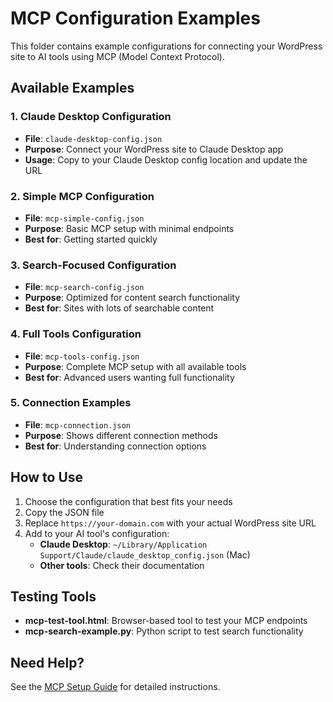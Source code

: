# MCP Configuration Examples

This folder contains example configurations for connecting your WordPress site to AI tools using MCP (Model Context Protocol).

## Available Examples

### 1. Claude Desktop Configuration
- **File**: `claude-desktop-config.json`
- **Purpose**: Connect your WordPress site to Claude Desktop app
- **Usage**: Copy to your Claude Desktop config location and update the URL

### 2. Simple MCP Configuration
- **File**: `mcp-simple-config.json`
- **Purpose**: Basic MCP setup with minimal endpoints
- **Best for**: Getting started quickly

### 3. Search-Focused Configuration
- **File**: `mcp-search-config.json`
- **Purpose**: Optimized for content search functionality
- **Best for**: Sites with lots of searchable content

### 4. Full Tools Configuration
- **File**: `mcp-tools-config.json`
- **Purpose**: Complete MCP setup with all available tools
- **Best for**: Advanced users wanting full functionality

### 5. Connection Examples
- **File**: `mcp-connection.json`
- **Purpose**: Shows different connection methods
- **Best for**: Understanding connection options

## How to Use

1. Choose the configuration that best fits your needs
2. Copy the JSON file
3. Replace `https://your-domain.com` with your actual WordPress site URL
4. Add to your AI tool's configuration:
   - **Claude Desktop**: `~/Library/Application Support/Claude/claude_desktop_config.json` (Mac)
   - **Other tools**: Check their documentation

## Testing Tools

- **mcp-test-tool.html**: Browser-based tool to test your MCP endpoints
- **mcp-search-example.py**: Python script to test search functionality

## Need Help?

See the [MCP Setup Guide](../../docs/MCP-SETUP-GUIDE.md) for detailed instructions.
